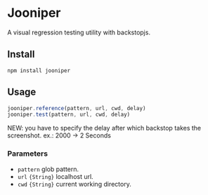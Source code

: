 # Jooniper

A visual regression testing utility with backstopjs.

## Install

```
npm install jooniper
```

## Usage

```js
jooniper.reference(pattern, url, cwd, delay)
jooniper.test(pattern, url, cwd, delay)
```
NEW: you have to specify the delay after which backstop takes the screenshot. ex.: 2000 -> 2 Seconds


### Parameters

- `pattern` glob pattern.
- `url` `{String}` localhost url.
- `cwd` `{String}` current working directory.
